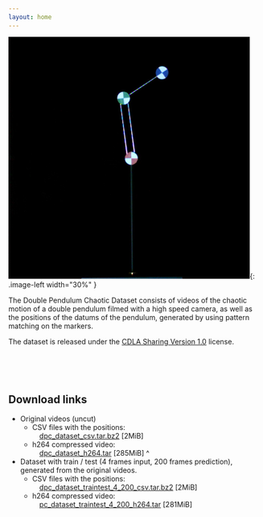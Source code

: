 ```yaml
---
layout: home
---
```


<style type="text/css">
.image-left {
  display: block;
  margin-left: auto;
  margin-right: 10px;
  float: left;
}
</style>

![Double Pendulum Chaotic Dataset video frame](/assets/pendulum.png){: .image-left width="30%" } 

The Double Pendulum Chaotic Dataset consists of videos of the chaotic motion of a double pendulum filmed with a high speed camera, as well as the positions of the datums of the pendulum, generated by using pattern matching on the markers. 

The dataset is released under the [CDLA Sharing Version 1.0](https://cdla.io/sharing-1-0/) license.

<br>
<br>
<br>

## Download links

- Original videos (uncut)
  - CSV files with the positions:<br>
    &emsp;[dpc_dataset_csv.tar.bz2](https://openwhisk.ng.bluemix.net/api/v1/web/Double%20pendulum%20chaotic%20dataset_dev/default/download?id=dpc_dataset_csv.tar.bz2) [2MiB]
  - h264 compressed video:<br>
    &emsp;[dpc_dataset_h264.tar](https://openwhisk.ng.bluemix.net/api/v1/web/Double%20pendulum%20chaotic%20dataset_dev/default/download?id=dpc_dataset_h264.tar) [285MiB]
^
- Dataset with train / test (4 frames input, 200 frames prediction), generated from the original videos.
  - CSV files with the positions:<br>
    &emsp;[dpc_dataset_traintest_4_200_csv.tar.bz2](https://openwhisk.ng.bluemix.net/api/v1/web/Double%20pendulum%20chaotic%20dataset_dev/default/download?id=dpc_dataset_traintest_4_200_csv.tar.bz2) [2MiB]
  - h264 compressed video:<br>
    &emsp;[pc_dataset_traintest_4_200_h264.tar](https://openwhisk.ng.bluemix.net/api/v1/web/Double%20pendulum%20chaotic%20dataset_dev/default/download?id=dpc_dataset_traintest_4_200_h264.tar) [281MiB]

